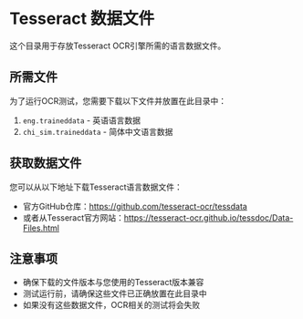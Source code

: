 # Tesseract 数据文件

这个目录用于存放Tesseract OCR引擎所需的语言数据文件。

## 所需文件

为了运行OCR测试，您需要下载以下文件并放置在此目录中：

1. `eng.traineddata` - 英语语言数据
2. `chi_sim.traineddata` - 简体中文语言数据

## 获取数据文件

您可以从以下地址下载Tesseract语言数据文件：

- 官方GitHub仓库：https://github.com/tesseract-ocr/tessdata
- 或者从Tesseract官方网站：https://tesseract-ocr.github.io/tessdoc/Data-Files.html

## 注意事项

- 确保下载的文件版本与您使用的Tesseract版本兼容
- 测试运行前，请确保这些文件已正确放置在此目录中
- 如果没有这些数据文件，OCR相关的测试将会失败